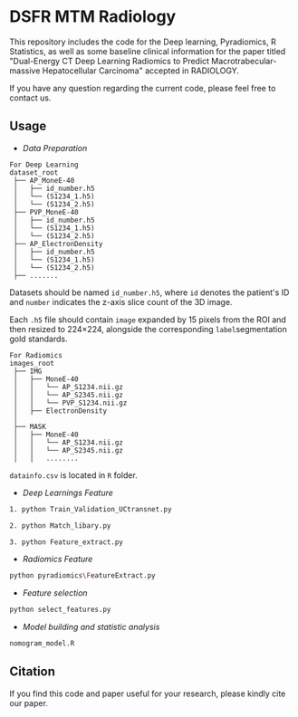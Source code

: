 # DSFR MTM Radiology

This repository includes the code for the Deep learning, Pyradiomics, R Statistics, as well as some baseline clinical information for the paper titled "Dual-Energy CT Deep Learning Radiomics to Predict Macrotrabecular-massive Hepatocellular Carcinoma" accepted in RADIOLOGY. 


If you have any question regarding the current code, please feel free to contact us.


## Usage
* *_Data Preparation_*
```
For Deep Learning
dataset_root
 ├── AP_MoneE-40
 │   ├── id_number.h5
 │   └── (S1234_1.h5)
 │   └── (S1234_2.h5)
 ├── PVP_MoneE-40
 │   ├── id_number.h5
 │   └── (S1234_1.h5)
 │   └── (S1234_2.h5)
 ├── AP_ElectronDensity
 │   ├── id_number.h5
 │   └── (S1234_1.h5)
 │   └── (S1234_2.h5)
 ├── .......
```
Datasets should be named `id_number.h5`, where `id` denotes the patient's ID and `number` indicates the z-axis slice count of the 3D image.  

Each `.h5` file should contain `image` expanded by 15 pixels from the ROI and then resized to 224×224, alongside the corresponding `label`segmentation gold standards.

```
For Radiomics
images_root
 ├── IMG
 │   ├── MoneE-40
 │   │   └── AP_S1234.nii.gz
 │   │   └── AP_S2345.nii.gz
 │   │   └── PVP_S1234.nii.gz
 │   ├── ElectronDensity
 │      
 ├── MASK
 │   ├── MoneE-40
 │   │   └── AP_S1234.nii.gz
 │   │   └── AP_S2345.nii.gz
 │   │   ........   
```

`datainfo.csv` is located in `R` folder.

* *_Deep Learnings Feature_*
```bash
1. python Train_Validation_UCtransnet.py
```
```bash
2. python Match_libary.py 
```
```bash
3. python Feature_extract.py 
```

* *_Radiomics Feature_*  
```bash
python pyradiomics\FeatureExtract.py 
```

* *_Feature selection_*  
```bash
python select_features.py
```

* *_Model building and statistic analysis_*  
```bash
nomogram_model.R
```

## Citation

If you find this code and paper useful for your research, please kindly cite our paper.

```

```
